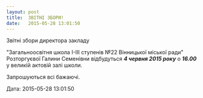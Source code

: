 ```yaml
---
layout: post
title:  ЗВІТНІ ЗБОРИ!
date:   2015-05-28 13:01:50
---
```

Звітні збори директора закладу

"Загальноосвітня школа І-ІІІ ступенів №22 Вінницької міської ради" Розторгуєвої Галини Семенівни відбудуться _**4 червня 2015 року**_ о **_16.00_** у великій актовій залі школи.

Запрошуються всі бажаючі.  

  
Дата: 2015-05-28 13:01:50